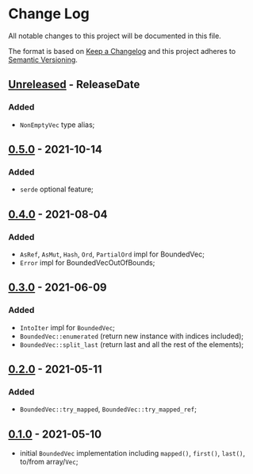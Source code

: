 # Change Log
All notable changes to this project will be documented in this file.

The format is based on [Keep a Changelog](http://keepachangelog.com/)
and this project adheres to [Semantic Versioning](http://semver.org/).

<!-- next-header -->
## [Unreleased] - ReleaseDate

### Added
- `NonEmptyVec` type alias;

## [0.5.0] - 2021-10-14

### Added
- `serde` optional feature;

## [0.4.0] - 2021-08-04

### Added
- `AsRef`, `AsMut`, `Hash`, `Ord`, `PartialOrd` impl for BoundedVec;
- `Error` impl for BoundedVecOutOfBounds;

## [0.3.0] - 2021-06-09

### Added 
- `IntoIter` impl for `BoundedVec`;
- `BoundedVec::enumerated` (return new instance with indices included);
- `BoundedVec::split_last` (return last and all the rest of the elements);

## [0.2.0] - 2021-05-11

### Added
- `BoundedVec::try_mapped`,  `BoundedVec::try_mapped_ref`;

## [0.1.0] - 2021-05-10

- initial `BoundedVec` implementation including `mapped()`, `first()`, `last()`, to/from array/`Vec`;

<!-- next-url -->
[Unreleased]: https://github.com/ergoplatform/bounded-vec/compare/v0.5.0...HEAD
[0.5.0]: https://github.com/ergoplatform/bounded-vec/compare/v0.4.0...v0.5.0
[0.4.0]: https://github.com/ergoplatform/bounded-vec/compare/v0.3.0...v0.4.0
[0.3.0]: https://github.com/ergoplatform/bounded-vec/compare/v0.2.0...v0.3.0
[0.2.0]: https://github.com/ergoplatform/bounded-vec/compare/v0.1.0...v0.2.0
[0.1.0]: https://github.com/ergoplatform/bounded-vec/compare/v0.0.0...v0.1.0
